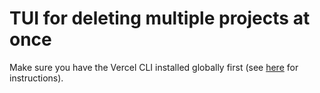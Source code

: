 # TUI for deleting multiple projects at once


Make sure you have the Vercel CLI installed globally first (see [here](https://vercel.com/docs/cli#introduction/installing-the-cli) for instructions).

